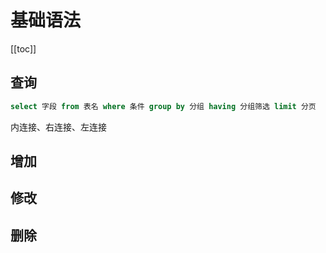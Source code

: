 # 基础语法
[[toc]]

## 查询

```sql
select 字段 from 表名 where 条件 group by 分组 having 分组筛选 limit 分页
```

内连接、右连接、左连接

## 增加

## 修改

## 删除
